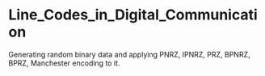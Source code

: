 # Line_Codes_in_Digital_Communication
Generating random binary data and applying PNRZ, IPNRZ, PRZ, BPNRZ, BPRZ, Manchester encoding to it.

